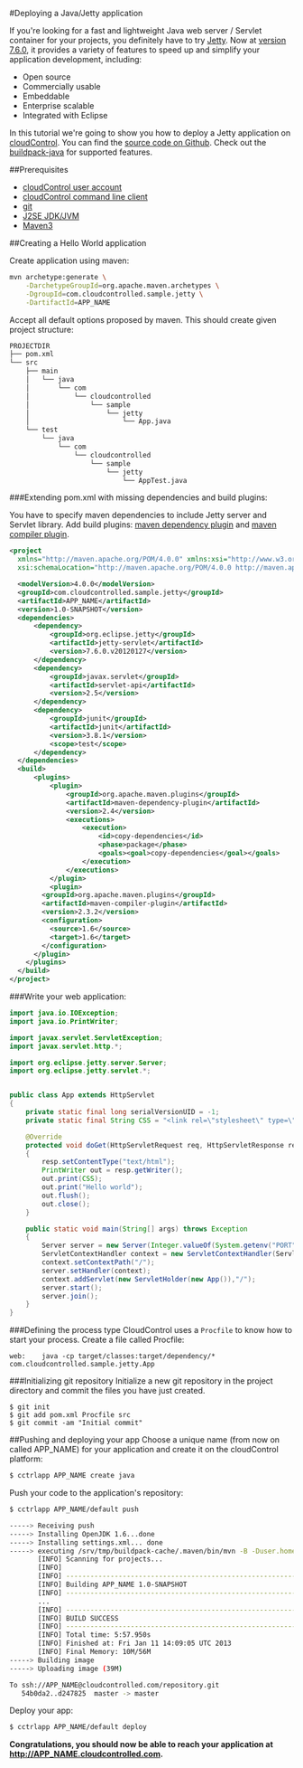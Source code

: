 #Deploying a Java/Jetty application

If you're looking for a fast and lightweight Java web server / Servlet container for your projects, you definitely have to try [Jetty](http://jetty.codehaus.org/jetty/). Now at [version 7.6.0](http://dist.codehaus.org/jetty/jetty-hightide-7.6.0/), it provides a variety of features to speed up and simplify your application development, including:

* Open source
* Commercially usable
* Embeddable
* Enterprise scalable
* Integrated with Eclipse

In this tutorial we're going to show you how to deploy a Jetty application on [cloudControl](https://www.cloudcontrol.com/). You can find the [source code on Github](https://github.com/cloudControl/java-jetty-example-app). Check out the [buildpack-java](https://github.com/cloudControl/buildpack-java) for supported features.

##Prerequisites
 * [cloudControl user account](https://github.com/cloudControl/documentation/blob/master/Platform%20Documentation.md#user-accounts)
 * [cloudControl command line client](https://github.com/cloudControl/documentation/blob/master/Platform%20Documentation.md#command-line-client-web-console-and-api)
 * [git](https://help.github.com/articles/set-up-git)
 * [J2SE JDK/JVM](http://www.oracle.com/technetwork/java/javase/downloads/index.html)
 * [Maven3](http://maven.apache.org/download.html)

##Creating a Hello World application

Create application using maven:

~~~bash
mvn archetype:generate \
    -DarchetypeGroupId=org.apache.maven.archetypes \
    -DgroupId=com.cloudcontrolled.sample.jetty \
    -DartifactId=APP_NAME
~~~

Accept all default options proposed by maven. This should create given project structure:

~~~bash
PROJECTDIR
├── pom.xml
└── src
    ├── main
    │   └── java
    │       └── com
    │           └── cloudcontrolled
    │               └── sample
    │                   └── jetty
    │                       └── App.java
    └── test
        └── java
            └── com
                └── cloudcontrolled
                    └── sample
                        └── jetty
                            └── AppTest.java
~~~

###Extending pom.xml with missing dependencies and build plugins:

You have to specify maven dependencies to include Jetty server and Servlet library. Add build plugins: [maven dependency plugin](http://maven.apache.org/plugins/maven-dependency-plugin/) and [maven compiler plugin](http://maven.apache.org/plugins/maven-compiler-plugin/).

~~~xml
<project
  xmlns="http://maven.apache.org/POM/4.0.0" xmlns:xsi="http://www.w3.org/2001/XMLSchema-instance"
  xsi:schemaLocation="http://maven.apache.org/POM/4.0.0 http://maven.apache.org/xsd/maven-4.0.0.xsd">

  <modelVersion>4.0.0</modelVersion>
  <groupId>com.cloudcontrolled.sample.jetty</groupId>
  <artifactId>APP_NAME</artifactId>
  <version>1.0-SNAPSHOT</version>
  <dependencies>
      <dependency>
          <groupId>org.eclipse.jetty</groupId>
          <artifactId>jetty-servlet</artifactId>
          <version>7.6.0.v20120127</version>
      </dependency>
      <dependency>
          <groupId>javax.servlet</groupId>
          <artifactId>servlet-api</artifactId>
          <version>2.5</version>
      </dependency>
      <dependency>
          <groupId>junit</groupId>
          <artifactId>junit</artifactId>
          <version>3.8.1</version>
          <scope>test</scope>
      </dependency>
  </dependencies>
  <build>
      <plugins>
          <plugin>
              <groupId>org.apache.maven.plugins</groupId>
              <artifactId>maven-dependency-plugin</artifactId>
              <version>2.4</version>
              <executions>
                  <execution>
                      <id>copy-dependencies</id>
                      <phase>package</phase>
                      <goals><goal>copy-dependencies</goal></goals>
                  </execution>
              </executions>
          </plugin>
          <plugin>
        <groupId>org.apache.maven.plugins</groupId>
        <artifactId>maven-compiler-plugin</artifactId>
        <version>2.3.2</version>
        <configuration>
          <source>1.6</source>
          <target>1.6</target>
        </configuration>
      </plugin>
    </plugins>
  </build>
</project>
~~~

###Write your web application:

~~~java
import java.io.IOException;
import java.io.PrintWriter;

import javax.servlet.ServletException;
import javax.servlet.http.*;

import org.eclipse.jetty.server.Server;
import org.eclipse.jetty.servlet.*;


public class App extends HttpServlet
{
    private static final long serialVersionUID = -1;
    private static final String CSS = "<link rel=\"stylesheet\" type=\"text/css\" href=\"https://raw.github.com/sfriesel/cloudcontrol-documentation/css/Guides/helloworld.css\" media=\"screen\" />";

    @Override
    protected void doGet(HttpServletRequest req, HttpServletResponse resp) throws ServletException, IOException
    {
        resp.setContentType("text/html");
        PrintWriter out = resp.getWriter();
        out.print(CSS);
        out.print("Hello world");
        out.flush();
        out.close();
    }

    public static void main(String[] args) throws Exception
    {
        Server server = new Server(Integer.valueOf(System.getenv("PORT")));
        ServletContextHandler context = new ServletContextHandler(ServletContextHandler.SESSIONS);
        context.setContextPath("/");
        server.setHandler(context);
        context.addServlet(new ServletHolder(new App()),"/");
        server.start();
        server.join();
    }
}
~~~

###Defining the process type
CloudControl uses a `Procfile` to know how to start your process. Create a file called Procfile:

~~~
web:    java -cp target/classes:target/dependency/* com.cloudcontrolled.sample.jetty.App
~~~

###Initializing git repository
Initialize a new git repository in the project directory and commit the files you have just created.

~~~
$ git init
$ git add pom.xml Procfile src
$ git commit -am "Initial commit"
~~~

##Pushing and deploying your app
Choose a unique name (from now on called APP_NAME) for your application and create it on the cloudControl platform:

~~~bash
$ cctrlapp APP_NAME create java
~~~

Push your code to the application's repository:

~~~bash
$ cctrlapp APP_NAME/default push

-----> Receiving push
-----> Installing OpenJDK 1.6...done
-----> Installing settings.xml... done
-----> executing /srv/tmp/buildpack-cache/.maven/bin/mvn -B -Duser.home=/srv/tmp/builddir -Dmaven.repo.local=/srv/tmp/buildpack-cache/.m2/repository -s /srv/tmp/buildpack-cache/.m2/settings.xml -DskipTests=true clean install
       [INFO] Scanning for projects...
       [INFO]
       [INFO] ------------------------------------------------------------------------
       [INFO] Building APP_NAME 1.0-SNAPSHOT
       [INFO] ------------------------------------------------------------------------
       ...
       [INFO] ------------------------------------------------------------------------
       [INFO] BUILD SUCCESS
       [INFO] ------------------------------------------------------------------------
       [INFO] Total time: 5:57.950s
       [INFO] Finished at: Fri Jan 11 14:09:05 UTC 2013
       [INFO] Final Memory: 10M/56M
-----> Building image
-----> Uploading image (39M)

To ssh://APP_NAME@cloudcontrolled.com/repository.git
   54b0da2..d247825  master -> master
~~~

Deploy your app:

~~~bash
$ cctrlapp APP_NAME/default deploy
~~~

**Congratulations, you should now be able to reach your application at http://APP_NAME.cloudcontrolled.com.**
